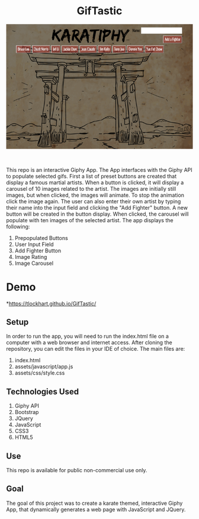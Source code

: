 <h1 align="center">GifTastic</h1>
<p align="center"><kbd><img src ="assets/images/karatiphy.png" /></kbd></p><br/>

This repo is an interactive Giphy App.  The App interfaces with the Giphy API to populate selected gifs.  First a list of preset buttons are created that display a famous martial artists.  When a button is clicked, it will display a carousel of 10 images related to the artist. The images are initially still images, but when clicked, the images will animate.  To stop the animation click the image again.  The user can also enter their own artist by typing their name into the input field and clicking the "Add Fighter" button.  A new button will be created in the button display.  When clicked, the carousel will populate with ten images of the selected artist.  The app displays the following:
1. Prepopulated Buttons
1. User Input Field
1. Add Fighter Button
1. Image Rating
1. Image Carousel
# Demo
*https://tlockhart.github.io/GifTastic/
## Setup
In order to run the app, you will need to run the index.html file on a computer with a web browser and internet access.  After cloning the repository, you can edit the files in your IDE of choice.  The main files are:
1. index.html
1. assets/javascript/app.js
1. assets/css/style.css
## Technologies Used
1. Giphy API
1. Bootstrap
1. JQuery
1. JavaScript
1. CSS3
1. HTML5
## Use
This repo is available for public non-commercial use only.
## Goal
The goal of this project was to create a karate themed, interactive Giphy App, that dynamically generates a web page with JavaScript and JQuery.

